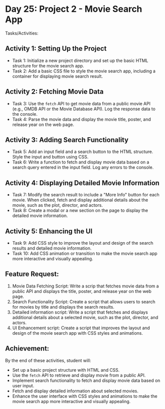 # Day 25: Project 2 - Movie Search App 
Tasks/Activities: 

## Activity 1: Setting Up the Project 
 - Task 1: Initialize a new project directory and set up the basic HTML structure for the movie search app. 
 - Task 2: Add a basic CSS file to style the movie search app, including a container for displaying movie search result. 

## Activity 2: Fetching Movie Data 
 - Task 3: Use the `fetch` API to get movie data from a public movie API (e.g., OMDB API or the Movie Database API). Log the response data to the console.  
 - Task 4: Parse the movie data and display the movie title, poster, and release year on the web page. 

## Activity 3: Adding Search Functionality 
 - Task 5: Add an input field and a search button to the HTML structure. Style the input and button using CSS. 
 - Task 6: Write a function to fetch and display movie data based on a search query entered in the input field. Log any errors to the console. 

## Activity 4: Displaying Detailed Movie Information 
 - Task 7: Modify the search result to include a "More Info" button for each movie. When clicked, fetch and display additional details about the movie, such as the plot, director, and actors.  
 - Task 8: Create a modal or a new section on the page to display the detailed movie information. 

## Activity 5: Enhancing the UI 
 - Task 9: Add CSS style to improve the layout and design of the search results and detailed movie information. 
 - Task 10: Add CSS animation or transition to make the movie search app more interactive and visually appealing. 

## Feature Request: 
 1. Movie Data Fetching Script: Write a scrip that fetches movie data from a public API and displays the title, poster, and release year on the web page. 
 2. Search Functionality Script: Create a script that allows users to search for movies by title and displays the search results. 
 3. Detailed  information script: Write a script that fetches and displays additional details about a selected movie, such as the plot, director, and actors.
 4. UI Enhancement script: Create a script that improves the layout and design of the movie search app with CSS styles and animations. 

## Achievement: 
By the end of these activities, student will: 
 - Set up a basic project structure with HTML and CSS. 
 - Use the `fetch` API to retrieve and display movie from a public API. 
 - Implement search functionality to fetch and display movie data based on user input. 
 - Fetch and display detailed information about selected movies. 
 - Enhance the user interface with CSS styles and animations to make the movie search app more interactive and visually appealing. 